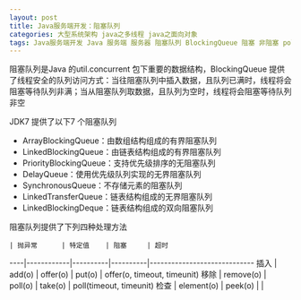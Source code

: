```yaml
---
layout: post
title: Java服务端开发：阻塞队列
categories: 大型系统架构 java之多线程 java之面向对象
tags: Java服务端开发 Java 服务端 服务器 阻塞队列 BlockingQueue 阻塞 非阻塞 poll 生产者 消费者 多线程 线程安全 数据机构 
---
```


阻塞队列是Java 的util.concurrent 包下重要的数据结构，BlockingQueue 提供了线程安全的队列访问方式：当往阻塞队列中插入数据，且队列已满时，线程将会阻塞等待队列非满；当从阻塞队列取数据，且队列为空时，线程将会阻塞等待队列非空

JDK7 提供了以下7 个阻塞队列

* ArrayBlockingQueue：由数组结构组成的有界阻塞队列
* LinkedBlockingQueue：由链表结构组成的有界阻塞队列
* PriorityBlockingQueue：支持优先级排序的无阻塞队列
* DelayQueue：使用优先级队列实现的无界阻塞队列
* SynchronousQueue：不存储元素的阻塞队列
* LinkedTransferQueue：链表结构组成的无界阻塞队列
* LinkedBlockingDeque：链表结构组成的双向阻塞队列

阻塞队列提供了下列四种处理方法

    | 抛异常      | 特定值    | 阻塞     | 超时 
----|------------|----------|----------|-----------------------------
插入 | add(o)     | offer(o) | put(o)  | offer(o, timeout, timeunit)
移除 | remove(o)  | poll(o)  | take(o) | poll(timeout, timeunit)
检查 | element(o) | peek(o)  |         |

